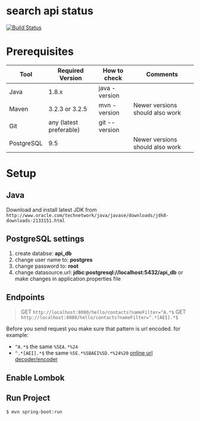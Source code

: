 # search api status

[![Build Status](https://travis-ci.com/chorpitman/search-api.svg?branch=master)](https://travis-ci.com/chorpitman/search-api)

Prerequisites
==============
| **Tool** | **Required Version** | **How to check**  | **Comments** |
| ----- | ------ | ---- | ---- |
| Java | 1.8.x | java -version | |
| Maven | 3.2.3 or 3.2.5 | mvn -version | Newer versions should also work |
| Git | any (latest preferable) | git --version | |
| PostgreSQL | 9.5 |  | Newer versions should also work|

Setup
======
Java
----------
Download and install latest JDK from `http://www.oracle.com/technetwork/java/javase/downloads/jdk8-downloads-2133151.html`

PostgreSQL settings
----------
 1. create databse: **api_db**
 2. change user name to: **postgres**
 3. change password to: **root**
 4. change datasource.url: **jdbc:postgresql://localhost:5432/api_db**
or make changes in application.properties file

Endpoints  
----------
> GET `http://localhost:8080/hello/contacts?nameFilter=^A.*$`
> GET `http://localhost:8080/hello/contacts?nameFilter=^.*[AEI].*$`

Before you send request you make sure that pattern is url encoded.
for example:
 - `^A.*$` the same `%5EA.*%24`
 - `^.*[AEI].*$` the same `%5E.*%5BAEI%5D.*%24%20`
[online url decoder/encoder](https://meyerweb.com/eric/tools/dencoder/)

Enable Lombok
-----------

Run Project
-----------

    $ mvn spring-boot:run
